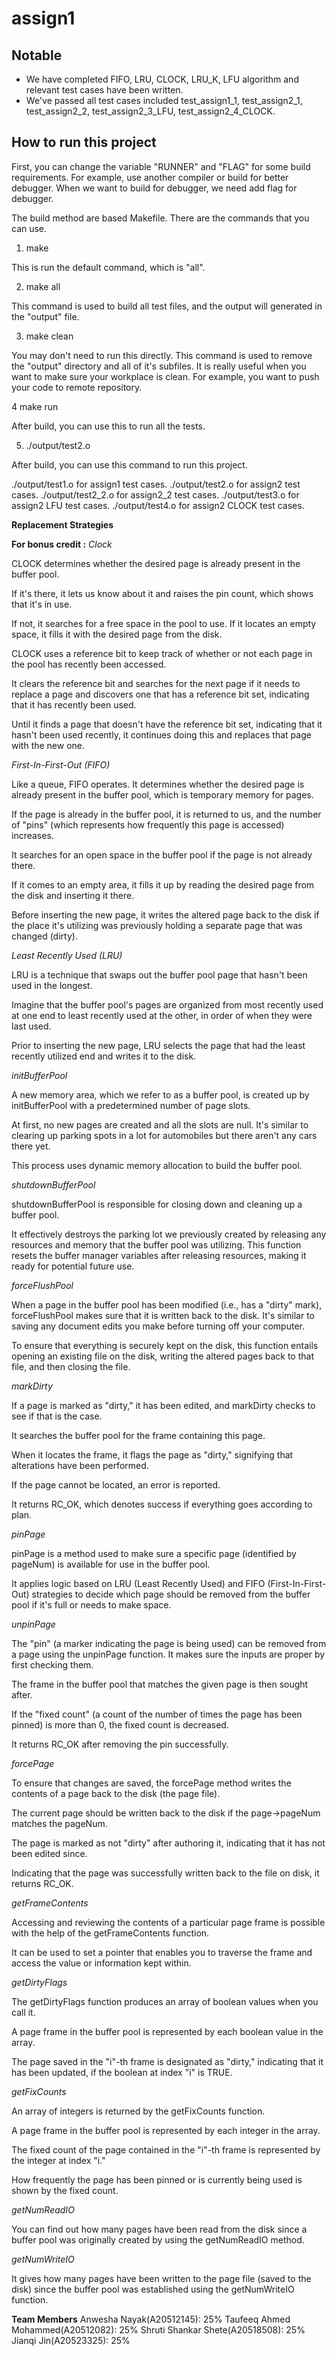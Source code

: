 # assign1

## Notable

- We have completed FIFO, LRU, CLOCK, LRU_K, LFU algorithm and relevant test cases have been written.
- We've passed all test cases included test_assign1_1, test_assign2_1, test_assign2_2, test_assign2_3_LFU, test_assign2_4_CLOCK.

## How to run this project

First, you can change the variable "RUNNER" and "FLAG" for some build requirements. For example, use another compiler or build for better debugger. When we want to build for debugger, we need add flag for debugger.

The build method are based Makefile. There are the commands that you can use.

1) make

This is run the default command, which is "all".

2) make all

This command is used to build all test files, and the output will generated in the "output" file.

3) make clean

You may don't need to run this directly.
This command is used to remove the "output" directory and all of it's subfiles. It is really useful when you want to make sure your workplace is clean. For example, you want to push your code to remote repository.

4 make run

After build, you can use this to run all the tests.

5) ./output/test2.o

After build, you can use this command to run this project.

./output/test1.o for assign1 test cases.
./output/test2.o for assign2 test cases.
./output/test2_2.o for assign2_2 test cases.
./output/test3.o for assign2 LFU test cases.
./output/test4.o for assign2 CLOCK test cases.



**Replacement Strategies**

**For bonus credit :** 
*Clock*

CLOCK determines whether the desired page is already present in the buffer pool.

If it's there, it lets us know about it and raises the pin count, which shows that it's in use.

If not, it searches for a free space in the pool to use.
If it locates an empty space, it fills it with the desired page from the disk.

CLOCK uses a reference bit to keep track of whether or not each page in the pool has recently been accessed.

It clears the reference bit and searches for the next page if it needs to replace a page and discovers one that has a reference bit set, indicating that it has recently been used.

Until it finds a page that doesn't have the reference bit set, indicating that it hasn't been used recently, it continues doing this and replaces that page with the new one.

*First-In-First-Out (FIFO)*

Like a queue, FIFO operates. It determines whether the desired page is already present in the buffer pool, which is temporary memory for pages.

If the page is already in the buffer pool, it is returned to us, and the number of "pins" (which represents how frequently this page is accessed) increases.

It searches for an open space in the buffer pool if the page is not already there.

If it comes to an empty area, it fills it up by reading the desired page from the disk and inserting it there.

Before inserting the new page, it writes the altered page back to the disk if the place it's utilizing was previously holding a separate page that was changed (dirty).

*Least Recently Used (LRU)*

LRU is a technique that swaps out the buffer pool page that hasn't been used in the longest.

Imagine that the buffer pool's pages are organized from most recently used at one end to least recently used at the other, in order of when they were last used.

Prior to inserting the new page, LRU selects the page that had the least recently utilized end and writes it to the disk.


*initBufferPool*

A new memory area, which we refer to as a buffer pool, is created up by initBufferPool with a predetermined number of page slots.

At first, no new pages are created and all the slots are null. It's similar to clearing up parking spots in a lot for automobiles but there aren't any cars there yet.

This process uses dynamic memory allocation to build the buffer pool.

*shutdownBufferPool*

shutdownBufferPool is responsible for closing down and cleaning up a buffer pool.

It effectively destroys the parking lot we previously created by releasing any resources and memory that the buffer pool was utilizing.
This function resets the buffer manager variables after releasing resources, making it ready for potential future use.

*forceFlushPool*

When a page in the buffer pool has been modified (i.e., has a "dirty" mark), forceFlushPool makes sure that it is written back to the disk.
It's similar to saving any document edits you make before turning off your computer.

To ensure that everything is securely kept on the disk, this function entails opening an existing file on the disk, writing the altered pages back to that file, and then closing the file.

*markDirty*

If a page is marked as "dirty," it has been edited, and markDirty checks to see if that is the case.

It searches the buffer pool for the frame containing this page.

When it locates the frame, it flags the page as "dirty," signifying that alterations have been performed.

If the page cannot be located, an error is reported.

It returns RC_OK, which denotes success if everything goes according to plan.

*pinPage*

pinPage is a method used to make sure a specific page (identified by pageNum) is available for use in the buffer pool.

It applies logic based on LRU (Least Recently Used) and FIFO (First-In-First-Out) strategies to decide which page should be removed from the buffer pool if it's full or needs to make space.

*unpinPage*

The "pin" (a marker indicating the page is being used) can be removed from a page using the unpinPage function.
It makes sure the inputs are proper by first checking them.

The frame in the buffer pool that matches the given page is then sought after.

If the "fixed count" (a count of the number of times the page has been pinned) is more than 0, the fixed count is decreased.

It returns RC_OK after removing the pin successfully.

*forcePage*

To ensure that changes are saved, the forcePage method writes the contents of a page back to the disk (the page file).

The current page should be written back to the disk if the page->pageNum matches the pageNum.

The page is marked as not "dirty" after authoring it, indicating that it has not been edited since.

Indicating that the page was successfully written back to the file on disk, it returns RC_OK.

*getFrameContents*

Accessing and reviewing the contents of a particular page frame is possible with the help of the getFrameContents function.

It can be used to set a pointer that enables you to traverse the frame and access the value or information kept within.

*getDirtyFlags*

The getDirtyFlags function produces an array of boolean values when you call it.

A page frame in the buffer pool is represented by each boolean value in the array.

The page saved in the "i"-th frame is designated as "dirty," indicating that it has been updated, if the boolean at index "i" is TRUE.

*getFixCounts*

An array of integers is returned by the getFixCounts function.

A page frame in the buffer pool is represented by each integer in the array.

The fixed count of the page contained in the "i"-th frame is represented by the integer at index "i."

How frequently the page has been pinned or is currently being used is shown by the fixed count.

*getNumReadIO*

You can find out how many pages have been read from the disk since a buffer pool was originally created by using the getNumReadIO method.

*getNumWriteIO*

It gives how many pages have been written to the page file (saved to the disk) since the buffer pool was established using the getNumWriteIO function.


**Team Members**
Anwesha Nayak(A20512145): 25%
Taufeeq Ahmed Mohammed(A20512082): 25%
Shruti Shankar Shete(A20518508): 25%
Jianqi Jin(A20523325): 25%

